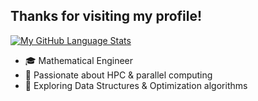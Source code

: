 ## Thanks for visiting my profile!
[![My GitHub Language Stats](https://github-readme-stats.vercel.app/api/top-langs/?username=tucob97&langs_count=5&theme=tokyonight)]()

- 🎓  Mathematical Engineer
- 🔭  Passionate about HPC & parallel computing
- 🌱  Exploring Data Structures & Optimization algorithms

<!--
**tucob97/tucob97** is a ✨ _special_ ✨ repository because its `README.md` (this file) appears on your GitHub profile.

Here are some ideas to get you started:

- 🔭 I’m currently working on ...
- 🌱 I’m currently learning ...
- 👯 I’m looking to collaborate on ...
- 🤔 I’m looking for help with ...
- 💬 Ask me about ...
- 📫 How to reach me: ...
- 😄 Pronouns: ...
- ⚡ Fun fact: ...
-->
